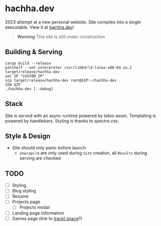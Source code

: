 # hachha.dev
2023 attempt at a new personal website.
Site compiles into a single executable.
View it at [hachha.dev](http://hachha.dev)!

> **Warning**
> This site is still under construction

## Building & Serving
```fish
cargo build --release
patchelf --set-interpreter /usr/lib64/ld-linux-x86-64.so.2 target/release/hachha-dev
set IP "CUSTOM_IP"
scp target/release/hachha-dev root@$IP:~/hachha-dev
SSH $IP
./hachha-dev [--debug]
```

## Stack
Site is served with an async runtime powered by tokio-axum.
Templating is powered by handlebars.
Styling is thanks to spectre.css.

## Style & Design
- Site should only panic before launch
  - `unwrap()`s are only used during `Site` creation, all `Results` during
    serving are checked

## TODO
- [ ] Styling
- [ ] Blog styling
- [ ] Resume
- [ ] Projects page
  - [ ] Projects modal
- [ ] Landing page information
- [ ] Games page (link to [trackl.space](trackl.space)?)